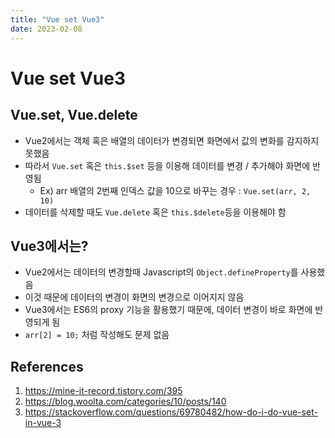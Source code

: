 ```yaml
---
title: "Vue set Vue3"
date: 2023-02-08
---
```


# Vue set Vue3

## Vue.set, Vue.delete

- Vue2에서는 객체 혹은 배열의 데이터가 변경되면 화면에서 값의 변화를 감지하지 못했음
- 따라서 `Vue.set` 혹은 `this.$set` 등을 이용해 데이터를 변경 / 추가해야 화면에 반영됨
  - Ex) arr 배열의 2번째 인덱스 값을 10으로 바꾸는 경우 : `Vue.set(arr, 2, 10)`
- 데이터를 삭제할 때도 `Vue.delete` 혹은 `this.$delete`등을 이용해야 함

## Vue3에서는?

- Vue2에서는 데이터의 변경할때 Javascript의 `Object.defineProperty`를 사용했음
- 이것 때문에 데이터의 변경이 화면의 변경으로 이어지지 않음
- Vue3에서는 ES6의 proxy 기능을 활용했기 때문에, 데이터 변경이 바로 화면에 반영되게 됨
- `arr[2] = 10;` 처럼 작성해도 문제 없음

## References

1. https://mine-it-record.tistory.com/395
2. https://blog.woolta.com/categories/10/posts/140
3. https://stackoverflow.com/questions/69780482/how-do-i-do-vue-set-in-vue-3
